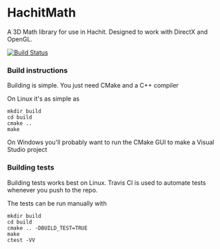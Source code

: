 # HachitMath
A 3D Math library for use in Hachit. Designed to work with DirectX and OpenGL.

[![Build Status](https://travis-ci.org/thirddegree/HatchitMath.svg?branch=master)](https://travis-ci.org/thirddegree/HatchitMath)

### Build instructions

Building is simple. You just need CMake and a C++ compiler

On Linux it's as simple as

```
mkdir build
cd build
cmake ..
make
```

On Windows you'll probably want to run the CMake GUI to make a Visual Studio
project

### Building tests

Building tests works best on Linux. Travis CI is used to automate tests whenever
you push to the repo.

The tests can be run manually with

```
mkdir build
cd build
cmake .. -DBUILD_TEST=TRUE
make
ctest -VV
```

